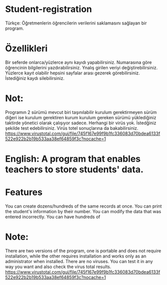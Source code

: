 # Student-registration
Türkçe: Öğretmenlerin öğrencilerin verilerini saklamasını sağlayan bir program.
# Özellikleri
Bir seferde onlarca/yüzlerce aynı kayıdı yapabilirsiniz.
Numarasına göre öğrencinin bilgilerini yazdırabilirsiniz.
Ynalış girilen veriyi değiştirebilirsiniz.
Yüzlerce kayıt olabilir hepsini sayfalar arası gezerek görebilirsiniz.
İstediğiniz kaydı silebilirsiniz.
# Not:
Programın 2 sürümü mevcut biri taşınılabilir kurulum gerektirmeyen sürüm diğeri ise kurulum gerektiren kurum kurulum gereken sürümü yüklediğiniz taktirde yönetici olarak çalışıyor sadece.
Herhangi bir virüs yok. İstedğiniz şekilde test edebilirsiniz. Virüs totel sonuçlarına da bakabilirsiniz.
https://www.virustotal.com/gui/file/745f167e99f9b1fc336083d70bdea6133f522e922b2b19b533aa38ef64859f3c?nocache=1

# English: A program that enables teachers to store students' data.

# Features
You can create dozens/hundreds of the same records at once.
You can print the student's information by their number.
You can modify the data that was entered incorrectly.
You can have hundreds of

# Note:
There are two versions of the program, one is portable and does not require installation, while the other requires installation and works only as an administrator when installed. There are no viruses. You can test it in any way you want and also check the virus total results.
https://www.virustotal.com/gui/file/745f167e99f9b1fc336083d70bdea6133f522e922b2b19b533aa38ef64859f3c?nocache=1
